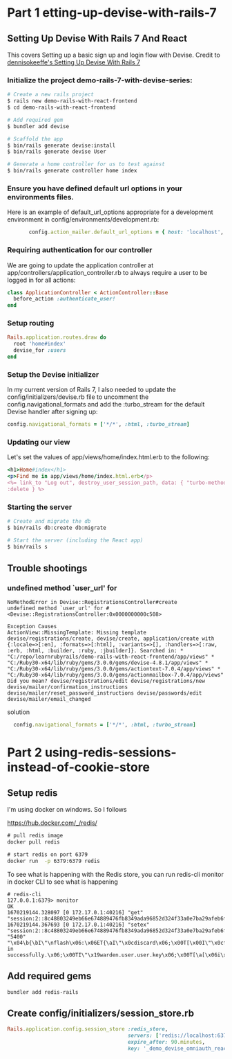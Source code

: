 # Part 1 etting-up-devise-with-rails-7
## Setting Up Devise With Rails 7 And React

This covers Setting up a basic sign up and login flow with Devise. Credit to [dennisokeeffe's Setting Up Devise With Rails 7](https://blog.dennisokeeffe.com/blog/2022-03-07-part-1-setting-up-devise-with-rails-7)


### Initialize the project demo-rails-7-with-devise-series:
```sh
# Create a new rails project
$ rails new demo-rails-with-react-frontend
$ cd demo-rails-with-react-frontend

# Add required gem
$ bundler add devise

# Scaffold the app
$ bin/rails generate devise:install
$ bin/rails generate devise User

# Generate a home controller for us to test against
$ bin/rails generate controller home index
```


### Ensure you have defined default url options in your environments files.
 Here is an example of default_url_options appropriate for a development environment in config/environments/development.rb:

```rb
       config.action_mailer.default_url_options = { host: 'localhost', port: 3000 }
```

### Requiring authentication for our controller

We are going to update the application controller at app/controllers/application_controller.rb to always require a user to be logged in for all actions:

```rb
class ApplicationController < ActionController::Base
  before_action :authenticate_user!
end
```

### Setup routing

```rb
Rails.application.routes.draw do
  root 'home#index'
  devise_for :users
end
```

### Setup the Devise initializer

In my current version of Rails 7, I also needed to update the config/initializers/devise.rb file to uncomment the config.navigational_formats and add the :turbo_stream for the default Devise handler after signing up:
```rb
config.navigational_formats = ['*/*', :html, :turbo_stream]
```

### Updating our view

Let's set the values of app/views/home/index.html.erb to the following:

```rb
<h1>Home#index</h1>
<p>Find me in app/views/home/index.html.erb</p>
<%= link_to "Log out", destroy_user_session_path, data: { "turbo-method":
:delete } %>
```

### Starting the server

```sh
# Create and migrate the db
$ bin/rails db:create db:migrate

# Start the server (including the React app)
$ bin/rails s
```

## Trouble shootings

### undefined method `user_url' for

```
NoMethodError in Devise::RegistrationsController#create
undefined method `user_url' for #<Devise::RegistrationsController:0x0000000000c508>

Exception Causes
ActionView::MissingTemplate: Missing template devise/registrations/create, devise/create, application/create with {:locale=>[:en], :formats=>[:html], :variants=>[], :handlers=>[:raw, :erb, :html, :builder, :ruby, :jbuilder]}. Searched in: * "C:/repo/learnrubyrails/demo-rails-with-react-frontend/app/views" * "C:/Ruby30-x64/lib/ruby/gems/3.0.0/gems/devise-4.8.1/app/views" * "C:/Ruby30-x64/lib/ruby/gems/3.0.0/gems/actiontext-7.0.4/app/views" * "C:/Ruby30-x64/lib/ruby/gems/3.0.0/gems/actionmailbox-7.0.4/app/views" Did you mean? devise/registrations/edit devise/registrations/new devise/mailer/confirmation_instructions devise/mailer/reset_password_instructions devise/passwords/edit devise/mailer/email_changed

```

solution
```rb
  config.navigational_formats = ['*/*', :html, :turbo_stream]
```

# Part 2 using-redis-sessions-instead-of-cookie-store

## Setup redis

I'm using docker on windows. So I follows

https://hub.docker.com/_/redis/

```cmd
# pull redis image
docker pull redis

# start redis on port 6379
docker run  -p 6379:6379 redis

```

To see what is happening with the Redis store, you can run redis-cli monitor in docker CLI to see what is happening

```
# redis-cli
127.0.0.1:6379> monitor
OK
1670219144.328097 [0 172.17.0.1:40216] "get" "session:2::8c48803249eb66e674889476fb8349ada96852d324f33a0e7ba29afeb6fdd8c2"
1670219144.367693 [0 172.17.0.1:40216] "setex" "session:2::8c48803249eb66e674889476fb8349ada96852d324f33a0e7ba29afeb6fdd8c2" "5400" "\x04\b{\bI\"\nflash\x06:\x06ET{\aI\"\x0cdiscard\x06;\x00T[\x00I\"\x0cflashes\x06;\x00T{\x06I\"\x0bnotice\x06;\x00FI\"\x1cSigned in successfully.\x06;\x00TI\"\x19warden.user.user.key\x06;\x00T[\a[\x06i\x06I\"\"$2a$12$.0ZPXRjKSAQJmAeCSarRAO\x06;\x00TI\"\x10_csrf_token\x06;\x00FI\"0GWf5_nL6CP6jvIc5bqoute4d0UU1F5Q8c26WbnLfys8\x06;\x00F"
```

## Add required gems

```
bundler add redis-rails
```

## Create  config/initializers/session_store.rb
```rb
Rails.application.config.session_store :redis_store,
                                       servers: ['redis://localhost:6379/0/session'],
                                       expire_after: 90.minutes,
                                       key: '_demo_devise_omniauth_react_session'
```
